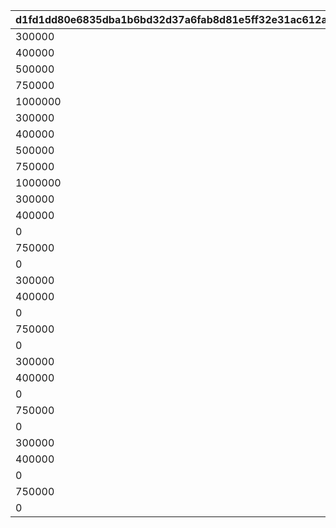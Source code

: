 |d1fd1dd80e6835dba1b6bd32d37a6fab8d81e5ff32e31ac612a5e11b5e0044a9|14b90a34e373c94e0a1e25dc19a2d84a48b06063c3b4a96cd25a2dc657fa4a8e|1c9e9783d59d7f8bc5bef08c2efeb21a524def3dbf55f586c9cdf01a1a242917|220dd1fd05308e016058e15e583a418acb0889727ab6de978d36372325e47320|2737f7ce10e1b0425b90752ced08ea5e4a248cc6a54d230ab63dba74333c0592|b4ee8de78369ef1371afdb9a660f7f8a5ff3a5451eb6e712762fe8de7b172667|c2a5aa8b6fa97c50a614f4477f76b0f1b85391a057fac1fc64c5f14b833f68b0|9fa230fea55540ef3abac5958304008dadaf0d827f1f1c5aa9a80b89a9c20a3b|04c4a3ef58b51d5fffe94be75969e1a167d72d8b1c2aa88a44a6084b0fc4c11b|e06e416487677828d98414eeb66f1be81066d6858704a2865a019511b95733a4|bb3a684b0873badaf69814605beaa9f3d2fd5a0e004ce282bd448f6513c3056a|c4328e64776ddcb120af07fb64eddd27e0364a8bfbc1cd75348b87cb69f9c563|f0306363f59db87c5f2d6cef922402f295447cba113058724d1aa163bca8b43f|233e541ef61bbe720d8cf300f2e288b04276febb142003e3d321c8eb612397d6|bb6da8df05d22b12a7ba8f646b5dc916a4a05c25e38da0eb4497c05d4421ecae|1daf97f948bb4f115abb83d766995f2ef9d7df7fd48959a585b4801a0390e8ad|03b290fee5934d8a04cac57d2032beb98c6592c9eb6949f190a2e86e4ea1aab1|85f82f4cf9c302c873f6593b4fd5c494752442500585058102a3b6c667f36fd5|
| --- | --- | --- | --- | --- | --- | --- | --- | --- | --- | --- | --- | --- | --- | --- | --- | --- | --- |
|300000|30|3|2|12|4|100|150003|94002|3|90005|8|1|91002|8|20004|1001|2|
|400000|30|3|2|12|4|150|150004|94002|3|90005|60|2|91002|8|140001|1001|4|
|500000|30|3|2|12|4|150|150005|94002|3|90005|10|3|91002|8|20004|1001|2|
|750000|30|3|2|12|4|200|150006|94002|3|90005|90|4|91002|8|140001|1001|4|
|1000000|30|3|2|12|4|200|150007|94002|3|90005|1|5|91002|8|21951|1001|2|
|300000|30|3|2|12|4|100|150003|94002|3|90005|8|1|91002|8|20004|1002|2|
|400000|30|3|2|12|4|150|150004|94002|3|90005|60|2|91002|8|140001|1002|4|
|500000|30|3|2|12|4|150|150005|94002|3|90005|10|3|91002|8|20004|1002|2|
|750000|30|3|2|12|4|200|150006|94002|3|90005|90|4|91002|8|140001|1002|4|
|1000000|30|3|2|12|4|200|150007|94002|3|90005|1|5|91002|8|21951|1002|2|
|300000|100|100|4|12|4|50|150003|94002|3|150004|8|1|91002|8|20004|1003|2|
|400000|50|5|2|12|4|100|150005|94002|3|90005|60|2|91002|8|140001|1003|4|
|0|50|500000|12|0|4|100|150006|0|3|94002|10|3|91002|8|20004|1003|2|
|750000|50|10|2|12|4|150|150007|94002|3|90005|90|4|91002|8|140001|1003|4|
|0|50|1000000|12|0|4|150|150008|0|3|94002|1|5|91002|8|21951|1003|2|
|300000|100|100|4|12|4|50|150003|94002|3|150004|8|1|91002|8|20004|1004|2|
|400000|50|5|2|12|4|100|150005|94002|3|90005|60|2|91002|8|140001|1004|4|
|0|50|500000|12|0|4|100|150006|0|3|94002|10|3|91002|8|20004|1004|2|
|750000|50|10|2|12|4|150|150007|94002|3|90005|90|4|91002|8|140001|1004|4|
|0|50|1000000|12|0|4|150|150008|0|3|94002|1|5|91002|8|21951|1004|2|
|300000|100|100|4|12|4|50|150003|94002|3|150004|8|1|91002|8|20004|1005|2|
|400000|50|5|2|12|4|100|150005|94002|3|90005|60|2|91002|8|140001|1005|4|
|0|50|500000|12|0|4|100|150006|0|3|94002|10|3|91002|8|20004|1005|2|
|750000|50|10|2|12|4|150|150007|94002|3|90005|90|4|91002|8|140001|1005|4|
|0|50|1000000|12|0|4|150|150008|0|3|94002|1|5|91002|8|21951|1005|2|
|300000|100|100|4|12|4|50|150004|94002|3|150005|8|1|91002|8|20004|1006|2|
|400000|50|5|2|12|4|100|150006|94002|3|90005|60|2|91002|8|140001|1006|4|
|0|50|500000|12|0|4|100|150007|0|3|94002|10|3|91002|8|20004|1006|2|
|750000|50|10|2|12|4|150|150008|94002|3|90005|90|4|91002|8|140001|1006|4|
|0|50|1000000|12|0|4|150|150009|0|3|94002|1|5|91002|8|21951|1006|2|